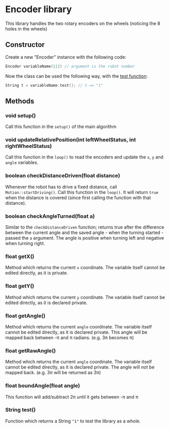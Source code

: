 # Encoder library
This library handles the two rotary encoders on the wheels (noticing the 8 holes in the wheels)
## Constructor
Create a new "Encoder" instance with the following code:
```c++
Encoder variableName(1|2) // argument is the robot number
```
Now the class can be used the following way, with the [test function](#string-test):
```c++
String t = variableName.test(); // t == "1" 
```
## Methods
### void setup()
Call this function in the `setup()` of the main algorithm
### void updateRelativePosition(int leftWheelStatus, int rightWheelStatus)
Call this function in the `loop()` to read the encoders and update the `x`, `y` and `angle` variables.
### boolean checkDistanceDriven(float distance)
Whenever the robot has to drive a fixed distance, call `Motion::startDriving()`. Call this function in the `loop()`. It will return `true` when the distance is covered (since first calling the function with that distance).
### boolean checkAngleTurned(float a)
Similar to the `checkDistanceDriven` function; returns true after the difference between the current angle and the saved angle - when the turning started - passed the `a` argument. The angle is positive when turning left and negative when turning right.
### float getX()
Method which returns the current `x` coordinate. The variable itself cannot be edited directly, as it is private.
### float getY()
Method which returns the current `y` coordinate. The variable itself cannot be edited directly, as it is declared private.
### float getAngle()
Method which returns the current `angle` coordinate. The variable itself cannot be edited directly, as it is declared private. This angle will be mapped back between -&pi; and &pi; radians. (e.g. 3&pi; becomes &pi;)
### float getRawAngle()
Method which returns the current `angle` coordinate. The variable itself cannot be edited directly, as it is declared private. The angle will *not* be mapped back. (e.g. 3&pi; will be returned as 3&pi;)
### float boundAngle(float angle)
This function will add/subtract 2&pi; until it gets between -&pi; and &pi;
### String test()
Function which returns a String `"1"` to test the library as a whole.